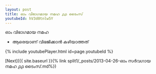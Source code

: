 ```yaml
---
layout: post
title: ഓം വിഭാഗമായ നമഹ ൧൧ ടൈംസ്
youtubeId: hV3d0tnlw5Y
---
```

 
 
 ഓം വിഭാഗമായ നമഹ 
 
 -  ആരെയാണ് വിഭജിക്കാൻ കഴിയാത്തത് 
 
  
 
  
 
 
 
 
 
 


{% include youtubePlayer.html id=page.youtubeId %}
 
[Next]({{ site.baseurl }}{% link  split1/_posts/2013-04-26-ഓം സർവഗായ നമഹ ൧൧ ടൈംസ്.md%})
 
